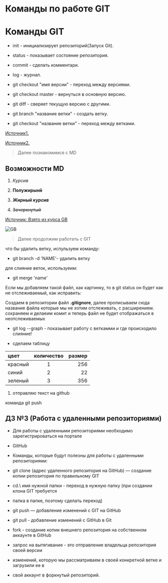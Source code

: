 # Команды по работе GIT
# Команды GIT

* init - инициализирует репозиторий(Запуск Git).

* status - показывает состояние репозитория.

* commit - сделать комментари.

* log - журнал.

* git checkout "имя версии" - переход между версиями.

* git checkout master -  вернуться в основную версию.

* git diff - сверяет текущую версию с другими.

* git branch "название ветки" - создать ветку.

* git checkout  "название ветки" - переход между ветками.

[Источник1.](https://habr.com/ru/post/541258/)

[Источник2.](https://habr.com/ru/post/542616/)

> Далее познакомимся с MD

## Возможности MD

1. *Курсив*

2. **Полужирынй**

3. ***Жирный курсив***

4. ~~Зачеркнутый~~

[Источник: Взято из курса GB](https://habr.com/ru/post/542616/)

![GB](GB.png)

> Далее продолжим работать с GIT

что бы удалить ветку, испульзуем команду:

* git branch -d 'NAME'- удалить ветку

для слияние веток, используеим:

* git merge 'name'

Если мы добавляем такой файл, как картинку, то в git status он будет как не отслеживаемый, как исправить:

Создаем в репозитории файл **.gitignore**, далее прописываем сюда название файла которые мы не хотим отслеживать, с расширением. сохраняем и делаеим комит и теперь файл не будет отображаться в неотслеживаемых

* git log --graph - показывает работу с веткамми и где происходило слияние!

* сделаем таблицу

 цвет | количество | размер 
:-------|:--------:|--------:
красный | 1 |256
синий   | 2 |22
зеленый | 3 |356

1. отправляю текст на github

команда git push

## ДЗ №3 (Работа с удаленными репозиториями)

* Для работы с удаленными репозиториями необходимо зарегистрироваться на портале 

* GitHub

* Команды, которые будут полезны для работы с удаленными репозиториями:

* git clone (адрес удаленного репозитория на GitHub) — создание копии репозитория 
по правильному GIT

* cd.\ имя нужной папки - переход в нужную папку (при создании клона GIT требуется 

* папка в папке, поэтому сделать переход)

* git push — добавление изменений с GIT на GitHub

* git pull - добавление изменений с GitHub в Git

* fork - создание копии внешнего репозитория на собственном аккаунте в GitHub

* запрос на вытягивание - это отправление владельца репозитория своей версии 

* изменений, которую мы рассматриваем в своей конкретной ветке и загрузили ее в

* свой аккаунт в форкнутый репозиторий.
